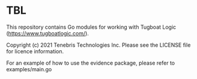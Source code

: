 # TBL

This repository contains Go modules for working with Tugboat Logic (https://www.tugboatlogic.com/).

Copyright (c) 2021 Tenebris Technologies Inc.
Please see the LICENSE file for licence information.

For an example of how to use the evidence package, please refer to examples/main.go

